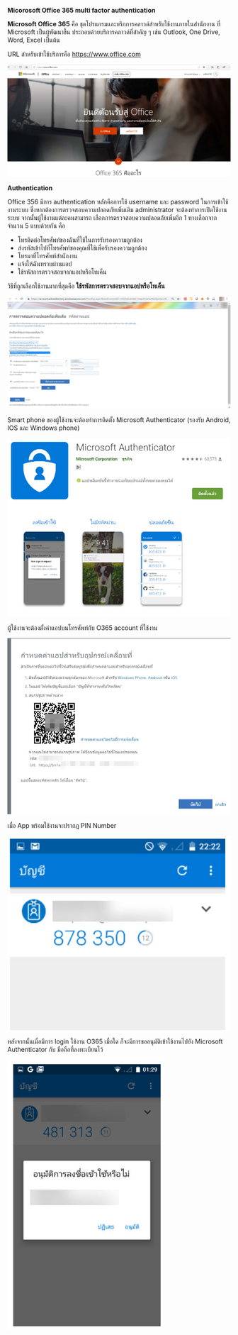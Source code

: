 **Micorosoft Office 365 multi factor authentication**

**Microsoft Office 365** คือ ชุดโปรแกรมและบริกการคลาวด์สำหรับใช้งานภายในสำนักงาน ที่ Microsoft เป็นผู้พัฒนาขึ้น ประกอบด้วยบริการคลาวด์ที่สำคัญ ๆ เช่น Outlook, One Drive, Word, Excel เป็นต้น 

URL สำหรับเข้าใช้บริการคือ https://www.office.com

![GitHub Logo](Pic/O365/Office365.jpg)

**Authentication**

Office 356 มีการ authentication หลักคือการใช้ username และ password ในการเข้าใช้งานระบบ ซึ่งหากต้องการตรวจสอบความปลอดภัยเพิ่มเติม administrator จะต้องทำการเปิดใช้งานระบบ จากนั้นผู้ใช้งานแต่ละคนสามารถ เลือกการตรวจสอบความปลอดภัยเพิ่มอีก 1 ทางเลือกจากจำนวน 5 แบบด้วยกัน คือ
* โทรติดต่อโทรศัพท์ของฉันที่ใช้ในการรับรองความถูกต้อง
* ส่งรหัสเข้าไปที่โทรศัพท์ของคุณที่ใช้เพื่อรับรองความถูกต้อง
* โทรมาที่โทรศัพท์สำนักงาน
* แจ้งให้ฉันทราบผ่านแอป
* ใช้รหัสการตรวจสอบจากแอปหรือโทเค็น

วิธีที่ถูกเลือกใช้งานมากที่สุดคือ **ใช้รหัสการตรวจสอบจากแอปหรือโทเค็น**

![GitHub Logo](Pic/O365/choice.jpg)

Smart phone ของผู้ใช้งานจะต้องทำการติดตั้ง Microsoft Authenticator (รองรับ Android, IOS และ Windows phone)

![GitHub Logo](Pic/O365/MicrosoftAuthenticator.jpg)

ผู้ใช้งานจะต้องตั้งค่าแอปบนโทรศัพท์กับ O365 account ที่ใช้งาน

![GitHub Logo](Pic/O365/configure.jpg)

เมื่อ App พร้อมใช้งานจะปรากฎ PIN Number 

![GitHub Logo](Pic/O365/readyapp.jpg)

หลังจากนั้นเมื่อมีการ login ใช้งาน O365 เมื่อใด ก็จะมีการขออนุมัติเข้าใช้งานไปยัง Microsoft Authenticator กับ มือถือที่ลงทะเบียนไว้

![GitHub Logo](Pic/O365/authen.jpg)
